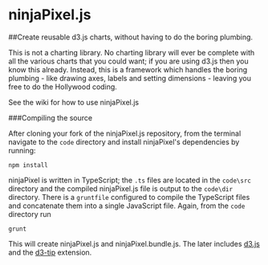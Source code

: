 ninjaPixel.js
=============

##Create reusable d3.js charts, without having to do the boring plumbing.

This is not a charting library. No charting library will ever be complete with all the various charts that you could want; if you are using d3.js then you know this already. Instead, this is a framework which handles the boring plumbing - like drawing axes, labels and setting dimensions - leaving you free to do the Hollywood coding.

See the wiki for how to use ninjaPixel.js


###Compiling the source

After cloning your fork of the ninjaPixel.js repository, from the terminal navigate to the `code` directory and install ninjaPixel's dependencies by running:

    npm install 

ninjaPixel is written in TypeScript; the `.ts` files are located in the `code\src` directory and the compiled ninjaPixel.js file is output to the `code\dir` directory. There is a `gruntfile` configured to compile the TypeScript files and concatenate them into a single JavaScript file. Again, from the `code` directory run

    grunt
    
This will create ninjaPixel.js and ninjaPixel.bundle.js. The later includes [d3.js](https://github.com/mbostock/d3) and the [d3-tip](https://github.com/Caged/d3-tip) extension.
